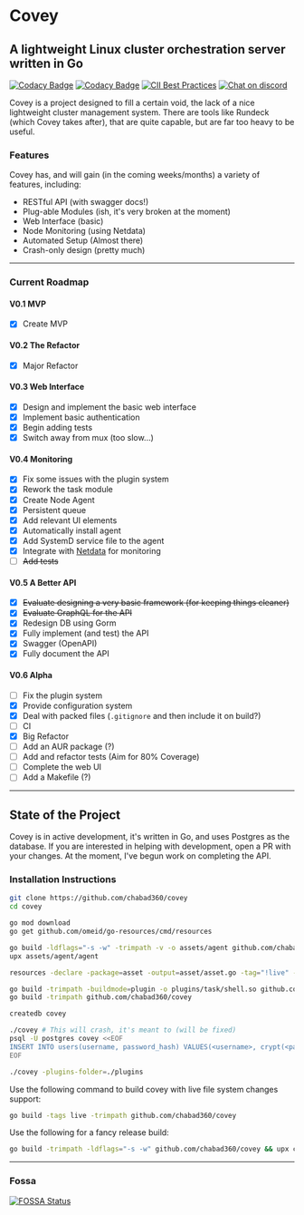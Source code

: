 # Covey

## A lightweight Linux cluster orchestration server written in Go

[![Codacy Badge](https://app.codacy.com/project/badge/Grade/b6e797a0fb5a498199b2a2d3ae494c82)](https://www.codacy.com/manual/chabad360/covey?utm_source=github.com&amp;utm_medium=referral&amp;utm_content=chabad360/covey&amp;utm_campaign=Badge_Grade)
[![Codacy Badge](https://app.codacy.com/project/badge/Coverage/b6e797a0fb5a498199b2a2d3ae494c82)](https://www.codacy.com/manual/chabad360/covey?utm_source=github.com&utm_medium=referral&utm_content=chabad360/covey&utm_campaign=Badge_Coverage)
[![CII Best Practices](https://bestpractices.coreinfrastructure.org/projects/4095/badge)](https://bestpractices.coreinfrastructure.org/projects/4095)
[![Chat on discord](https://img.shields.io/discord/727820939013783582?logo=discord&logoColor=white)](https://discord.gg/kWXPrWg)

Covey is a project designed to fill a certain void, the lack of a nice lightweight cluster management system.
There are tools like Rundeck (which Covey takes after), that are quite capable, but are far too heavy to be useful.

### Features

Covey has, and will gain (in the coming weeks/months) a variety of features, including:

* RESTful API (with swagger docs!)
* Plug-able Modules (ish, it's very broken at the moment)
* Web Interface (basic)
* Node Monitoring (using Netdata)
* Automated Setup (Almost there)
* Crash-only design (pretty much)

---

### Current Roadmap

#### V0.1 MVP

* [x] Create MVP

#### V0.2 The Refactor

* [x] Major Refactor

#### V0.3 Web Interface

* [x] Design and implement the basic web interface
* [x] Implement basic authentication
* [x] Begin adding tests
* [x] Switch away from mux (too slow...)

#### V0.4 Monitoring

* [x] Fix some issues with the plugin system
* [x] Rework the task module
* [x] Create Node Agent
* [x] Persistent queue
* [x] Add relevant UI elements
* [x] Automatically install agent
* [x] Add SystemD service file to the agent
* [x] Integrate with [Netdata](https://github.com/netdata/netdata) for monitoring
* [ ] ~~Add tests~~

#### V0.5 A Better API

* [x] ~~Evaluate designing a very basic framework (for keeping things cleaner)~~
* [x] ~~Evaluate GraphQL for the API~~
* [x] Redesign DB using Gorm
* [x] Fully implement (and test) the API
* [x] Swagger (OpenAPI)
* [x] Fully document the API

#### V0.6 Alpha

* [ ] Fix the plugin system
* [x] Provide configuration system
* [x] Deal with packed files (`.gitignore` and then include it on build?)
* [ ] CI
* [x] Big Refactor
* [ ] Add an AUR package (?)
* [ ] Add and refactor tests (Aim for 80% Coverage)
* [ ] Complete the web UI
* [ ] Add a Makefile (?)

---

## State of the Project

Covey is in active development, it's written in Go, and uses Postgres as the database.
If you are interested in helping with development, open a PR with your changes.
At the moment, I've begun work on completing the API.

### Installation Instructions

```bash
git clone https://github.com/chabad360/covey
cd covey

go mod download
go get github.com/omeid/go-resources/cmd/resources

go build -ldflags="-s -w" -trimpath -v -o assets/agent github.com/chabad360/covey/agent
upx assets/agent/agent

resources -declare -package=asset -output=asset/asset.go -tag="!live" -trim assets/ ./assets/*

go build -trimpath -buildmode=plugin -o plugins/task/shell.so github.com/chabad360/covey/plugins/task/shell
go build -trimpath github.com/chabad360/covey

createdb covey

./covey # This will crash, it's meant to (will be fixed)
psql -U postgres covey <<EOF
INSERT INTO users(username, password_hash) VALUES(<username>, crypt(<password>, gen_salt('bf')));
EOF

./covey -plugins-folder=./plugins
```

Use the following command to build covey with live file system changes support:

```bash
go build -tags live -trimpath github.com/chabad360/covey
```

Use the following for a fancy release build:

```bash
go build -trimpath -ldflags="-s -w" github.com/chabad360/covey && upx covey
```

--- 

### Fossa

[![FOSSA Status](https://app.fossa.com/api/projects/custom%2B10111%2Fgithub.com%2Fchabad360%2Fcovey.svg?type=large)](https://app.fossa.com/projects/custom%2B10111%2Fgithub.com%2Fchabad360%2Fcovey?ref=badge_large)